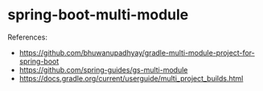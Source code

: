 # spring-boot-multi-module

References:
- https://github.com/bhuwanupadhyay/gradle-multi-module-project-for-spring-boot
- https://github.com/spring-guides/gs-multi-module
- https://docs.gradle.org/current/userguide/multi_project_builds.html
